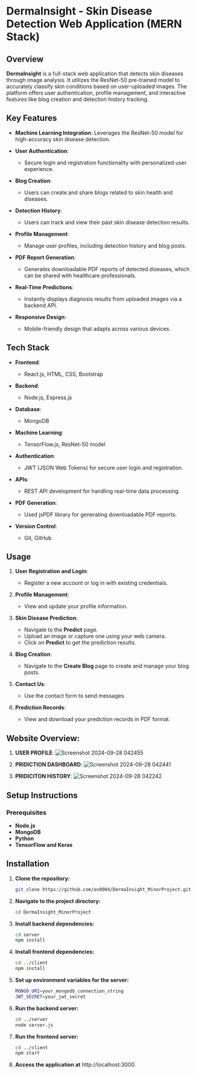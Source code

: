 # DermaInsight - Skin Disease Detection Web Application (MERN Stack)

## Overview
**DermaInsight** is a full-stack web application that detects skin diseases through image analysis. It utilizes the ResNet-50 pre-trained model to accurately classify skin conditions based on user-uploaded images. The platform offers user authentication, profile management, and interactive features like blog creation and detection history tracking.

## Key Features
- **Machine Learning Integration**: 
  Leverages the ResNet-50 model for high-accuracy skin disease detection.
  
- **User Authentication**:
  - Secure login and registration functionality with personalized user experience.
  
- **Blog Creation**:
  - Users can create and share blogs related to skin health and diseases.
  
- **Detection History**:
  - Users can track and view their past skin disease detection results.

- **Profile Management**:
  - Manage user profiles, including detection history and blog posts.

- **PDF Report Generation**:
  - Generates downloadable PDF reports of detected diseases, which can be shared with healthcare professionals.

- **Real-Time Predictions**:
  - Instantly displays diagnosis results from uploaded images via a backend API.

- **Responsive Design**:
  - Mobile-friendly design that adapts across various devices.

## Tech Stack
- **Frontend**: 
  - React.js, HTML, CSS, Bootstrap
  
- **Backend**: 
  - Node.js, Express.js

- **Database**: 
  - MongoDB

- **Machine Learning**: 
  - TensorFlow.js, ResNet-50 model

- **Authentication**: 
  - JWT (JSON Web Tokens) for secure user login and registration.

- **APIs**: 
  - REST API development for handling real-time data processing.

- **PDF Generation**: 
  - Used jsPDF library for generating downloadable PDF reports.

- **Version Control**: 
  - Git, GitHub
 
## Usage

1. **User Registration and Login**: 
   - Register a new account or log in with existing credentials.

2. **Profile Management**: 
   - View and update your profile information.

3. **Skin Disease Prediction**:
   - Navigate to the **Predict** page.
   - Upload an image or capture one using your web camera.
   - Click on **Predict** to get the prediction results.

4. **Blog Creation**: 
   - Navigate to the **Create Blog** page to create and manage your blog posts.

5. **Contact Us**: 
   - Use the contact form to send messages.

6. **Prediction Records**: 
   - View and download your prediction records in PDF format.
  
## Website Overview:

1. **USER PROFILE**:
  ![Screenshot 2024-09-28 042455](https://github.com/user-attachments/assets/9be5feab-9ffe-434a-8b23-ec8351affea6)

3. **PRIDICTION DASHBOARD**:
  ![Screenshot 2024-09-28 042441](https://github.com/user-attachments/assets/58710c34-2c5b-446c-a711-c41db7b104d8)

5. **PRIDICITON HISTORY**:
  ![Screenshot 2024-09-28 042242](https://github.com/user-attachments/assets/6a711b7a-05c6-470c-8215-2a147c7d44be)
       
## Setup Instructions

### Prerequisites
- **Node.js**
- **MongoDB**
- **Python**
- **TensorFlow and Keras**
  
## Installation
1. **Clone the repository:**
   ```bash
   git clone https://github.com/os0004/DermaInsight_MinorProject.git
   
2. **Navigate to the project directory:**
   ```bash
   cd DermaInsight_MinorProject

3. **Install backend dependencies:**
   ```bash
   cd server
   npm install

4. **Install frontend dependencies:**
   ```bash
   cd ../client
   npm install

5. **Set up environment variables for the server:**
   ```bash
   MONGO_URI=your_mongodb_connection_string
   JWT_SECRET=your_jwt_secret

6. **Run the backend server:**
   ```bash
   cd ../server
   node server.js

7. **Run the frontend server:**
   ```bash
   cd ../client
   npm start

8. **Access the application at** http://localhost:3000.



